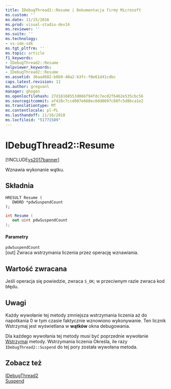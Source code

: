 ```yaml
---
title: IDebugThread2::Resume | Dokumentacja firmy Microsoft
ms.custom: ''
ms.date: 11/15/2016
ms.prod: visual-studio-dev14
ms.reviewer: ''
ms.suite: ''
ms.technology:
- vs-ide-sdk
ms.tgt_pltfrm: ''
ms.topic: article
f1_keywords:
- IDebugThread2::Resume
helpviewer_keywords:
- IDebugThread2::Resume
ms.assetid: 36aad682-b0b9-40a2-b3fc-f0e61d41cdbc
caps.latest.revision: 11
ms.author: gregvanl
manager: ghogen
ms.openlocfilehash: 27d18168553d066f94fdc7ecd2f6462e535cbc56
ms.sourcegitcommit: af428c7ccd007e668ec0dd8697c88fc5d8bca1e2
ms.translationtype: MT
ms.contentlocale: pl-PL
ms.lasthandoff: 11/16/2018
ms.locfileid: "51771589"
---
```

# <a name="idebugthread2resume"></a>IDebugThread2::Resume
[!INCLUDE[vs2017banner](../../../includes/vs2017banner.md)]

Wznawia wykonanie wątku.  
  
## <a name="syntax"></a>Składnia  
  
```cpp#  
HRESULT Resume (   
   DWORD *pdwSuspendCount  
);  
```  
  
```csharp  
int Resume (   
   out uint pdwSuspendCount  
);  
```  
  
#### <a name="parameters"></a>Parametry  
 `pdwSuspendCount`  
 [out] Zwraca wstrzymania liczenia przez operację wznawiania.  
  
## <a name="return-value"></a>Wartość zwracana  
 Jeśli operacja się powiedzie, zwraca `S_OK`; w przeciwnym razie zwraca kod błędu.  
  
## <a name="remarks"></a>Uwagi  
 Każdy wywołanie tej metody zmniejsza wstrzymania liczenia aż do napotkania 0 w tym czasie faktycznie wznowiono wykonywanie. Ten licznik Wstrzymaj jest wyświetlana w **wątków** okna debugowania.  
  
 Dla każdego wywołania tej metody musi być poprzednie wywołanie [Wstrzymaj](../../../extensibility/debugger/reference/idebugthread2-suspend.md) metody. Wstrzymania liczenia Określa, ile razy `IDebugThread2::Suspend` do tej pory została wywołana metoda.  
  
## <a name="see-also"></a>Zobacz też  
 [IDebugThread2](../../../extensibility/debugger/reference/idebugthread2.md)   
 [Suspend](../../../extensibility/debugger/reference/idebugthread2-suspend.md)

